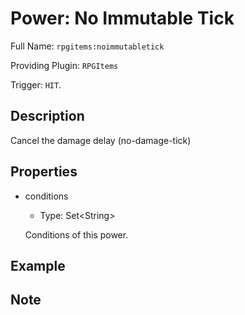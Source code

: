 # Power: No Immutable Tick

<!-- This file is generated ingame by `/rpgitem gen-wiki`. -->
<!-- Please only edit between "beginCustomXXXX" and "endCustomXXXX".  -->
<!-- If you want to edit description of this power or property, -->
<!-- please edit corresponding section in "resources/lang/en_US.yml" -->

Full Name: `rpgitems:noimmutabletick`

Providing Plugin: `RPGItems`

Trigger: `HIT`.

<!-- beginCustomHeader -->
<!-- endCustomHeader -->

## Description

Cancel the damage delay (no-damage-tick)
<!-- beginCustomDescription -->
<!-- endCustomDescription -->

## Properties

* conditions

  * Type: Set&lt;String&gt;

  Conditions of this power.

<!-- beginCustomProperties -->
<!-- endCustomProperties -->

## Example

<!-- beginCustomExample -->
<!-- endCustomExample -->

## Note

<!-- beginCustomNote -->
<!-- endCustomNote -->